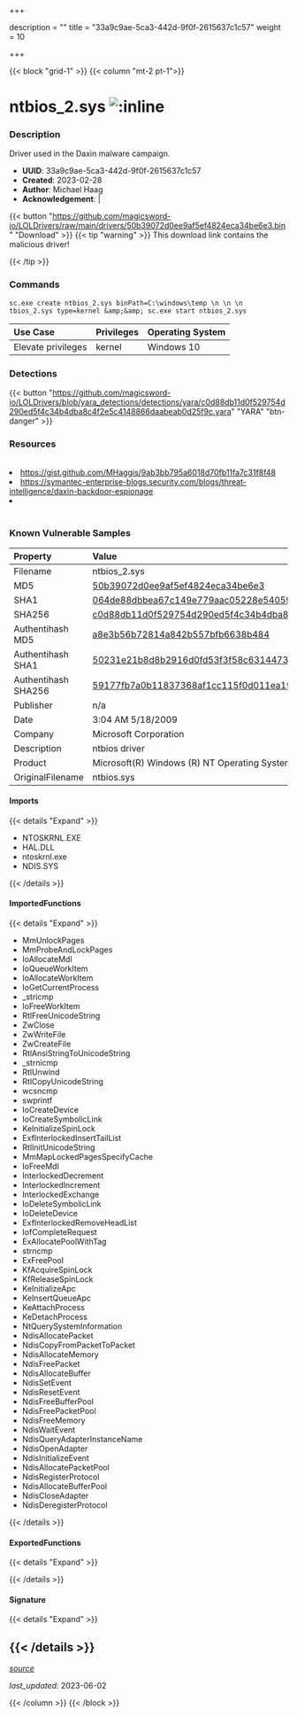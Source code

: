 +++

description = ""
title = "33a9c9ae-5ca3-442d-9f0f-2615637c1c57"
weight = 10

+++


{{< block "grid-1" >}}
{{< column "mt-2 pt-1">}}


# ntbios_2.sys ![:inline](/images/twitter_verified.png) 


### Description

Driver used in the Daxin malware campaign.
- **UUID**: 33a9c9ae-5ca3-442d-9f0f-2615637c1c57
- **Created**: 2023-02-28
- **Author**: Michael Haag
- **Acknowledgement**:  | [](https://twitter.com/)

{{< button "https://github.com/magicsword-io/LOLDrivers/raw/main/drivers/50b39072d0ee9af5ef4824eca34be6e3.bin" "Download" >}}
{{< tip "warning" >}}
This download link contains the malicious driver!

{{< /tip >}}

### Commands

```
sc.exe create ntbios_2.sys binPath=C:\windows\temp \n \n \n  tbios_2.sys type=kernel &amp;&amp; sc.exe start ntbios_2.sys
```

| Use Case | Privileges | Operating System | 
|:---- | ---- | ---- |
| Elevate privileges | kernel | Windows 10 |


### Detections
{{< button "https://github.com/magicsword-io/LOLDrivers/blob/yara_detections/detections/yara/c0d88db11d0f529754d290ed5f4c34b4dba8c4f2e5c4148866daabeab0d25f9c.yara" "YARA" "btn-danger" >}}
### Resources
<br>
<li><a href="https://gist.github.com/MHaggis/9ab3bb795a6018d70fb11fa7c31f8f48">https://gist.github.com/MHaggis/9ab3bb795a6018d70fb11fa7c31f8f48</a></li>
<li><a href="https://symantec-enterprise-blogs.security.com/blogs/threat-intelligence/daxin-backdoor-espionage">https://symantec-enterprise-blogs.security.com/blogs/threat-intelligence/daxin-backdoor-espionage</a></li>
<li><a href=""></a></li>
<br>

### Known Vulnerable Samples

| Property           | Value |
|:-------------------|:------|
| Filename           | ntbios_2.sys |
| MD5                | [50b39072d0ee9af5ef4824eca34be6e3](https://www.virustotal.com/gui/file/50b39072d0ee9af5ef4824eca34be6e3) |
| SHA1               | [064de88dbbea67c149e779aac05228e5405985c7](https://www.virustotal.com/gui/file/064de88dbbea67c149e779aac05228e5405985c7) |
| SHA256             | [c0d88db11d0f529754d290ed5f4c34b4dba8c4f2e5c4148866daabeab0d25f9c](https://www.virustotal.com/gui/file/c0d88db11d0f529754d290ed5f4c34b4dba8c4f2e5c4148866daabeab0d25f9c) |
| Authentihash MD5   | [a8e3b56b72814a842b557bfb6638b484](https://www.virustotal.com/gui/search/authentihash%253Aa8e3b56b72814a842b557bfb6638b484) |
| Authentihash SHA1  | [50231e21b8d8b2916d0fd53f3f58c6314473de1f](https://www.virustotal.com/gui/search/authentihash%253A50231e21b8d8b2916d0fd53f3f58c6314473de1f) |
| Authentihash SHA256| [59177fb7a0b11837368af1cc115f0d011ea19551070bd153795204ae1bd12e52](https://www.virustotal.com/gui/search/authentihash%253A59177fb7a0b11837368af1cc115f0d011ea19551070bd153795204ae1bd12e52) |
| Publisher         | n/a |
| Date                | 3:04 AM 5/18/2009 |
| Company           | Microsoft Corporation |
| Description       | ntbios driver |
| Product           |  Microsoft(R) Windows (R) NT Operating System |
| OriginalFilename  | ntbios.sys |


#### Imports
{{< details "Expand" >}}
* NTOSKRNL.EXE
* HAL.DLL
* ntoskrnl.exe
* NDIS.SYS

{{< /details >}}
#### ImportedFunctions
{{< details "Expand" >}}
* MmUnlockPages
* MmProbeAndLockPages
* IoAllocateMdl
* IoQueueWorkItem
* IoAllocateWorkItem
* IoGetCurrentProcess
* _stricmp
* IoFreeWorkItem
* RtlFreeUnicodeString
* ZwClose
* ZwWriteFile
* ZwCreateFile
* RtlAnsiStringToUnicodeString
* _strnicmp
* RtlUnwind
* RtlCopyUnicodeString
* wcsncmp
* swprintf
* IoCreateDevice
* IoCreateSymbolicLink
* KeInitializeSpinLock
* ExfInterlockedInsertTailList
* RtlInitUnicodeString
* MmMapLockedPagesSpecifyCache
* IoFreeMdl
* InterlockedDecrement
* InterlockedIncrement
* InterlockedExchange
* IoDeleteSymbolicLink
* IoDeleteDevice
* ExfInterlockedRemoveHeadList
* IofCompleteRequest
* ExAllocatePoolWithTag
* strncmp
* ExFreePool
* KfAcquireSpinLock
* KfReleaseSpinLock
* KeInitializeApc
* KeInsertQueueApc
* KeAttachProcess
* KeDetachProcess
* NtQuerySystemInformation
* NdisAllocatePacket
* NdisCopyFromPacketToPacket
* NdisAllocateMemory
* NdisFreePacket
* NdisAllocateBuffer
* NdisSetEvent
* NdisResetEvent
* NdisFreeBufferPool
* NdisFreePacketPool
* NdisFreeMemory
* NdisWaitEvent
* NdisQueryAdapterInstanceName
* NdisOpenAdapter
* NdisInitializeEvent
* NdisAllocatePacketPool
* NdisRegisterProtocol
* NdisAllocateBufferPool
* NdisCloseAdapter
* NdisDeregisterProtocol

{{< /details >}}
#### ExportedFunctions
{{< details "Expand" >}}

{{< /details >}}

#### Signature
{{< details "Expand" >}}

{{< /details >}}
-----



[*source*](https://github.com/magicsword-io/LOLDrivers/tree/main/yaml/33a9c9ae-5ca3-442d-9f0f-2615637c1c57.yaml)

*last_updated:* 2023-06-02








{{< /column >}}
{{< /block >}}
